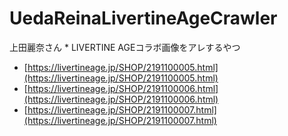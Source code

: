 UedaReinaLivertineAgeCrawler
===========================

上田麗奈さん * LIVERTINE AGEコラボ画像をアレするやつ

- [https://livertineage.jp/SHOP/2191100005.html](https://livertineage.jp/SHOP/2191100005.html)
- [https://livertineage.jp/SHOP/2191100006.html](https://livertineage.jp/SHOP/2191100006.html)
- [https://livertineage.jp/SHOP/2191100007.html](https://livertineage.jp/SHOP/2191100007.html)

